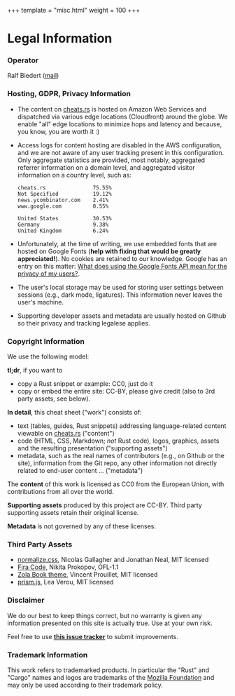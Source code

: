 +++
template = "misc.html"
weight = 100
+++


# Legal Information


### Operator

Ralf Biedert (<a href="mailto:admin@xr.io">mail</a>)



### Hosting, GDPR, Privacy Information

- The content on [cheats.rs](https://cheats.rs) is hosted on Amazon Web Services and dispatched via various edge locations (Cloudfront) around the globe. We enable "all" edge locations to minimize hops and latency and because, you know, you are worth it :)
- Access logs for content hosting are disabled in the AWS configuration, and we are not aware of any user tracking present in this configuration. Only aggregate statistics are provided, most notably, aggregated referrer information on a domain level, and aggregated visitor information on a country level, such as:

    ```
    cheats.rs               75.55%
    Not Specified           19.12%
    news.ycombinator.com    2.41%
    www.google.com          0.55%
    ```

    ```
    United States           30.53%
    Germany                 9.38%
    United Kingdom          6.24%
    ```

- Unfortunately, at the time of writing, we use embedded fonts that are hosted on Google Fonts (**help with fixing that would be greatly appreciated!**). No cookies are retained to our knowledge. Google has an entry on this matter: [What does using the Google Fonts API mean for the privacy of my users?](https://developers.google.com/fonts/faq).
- The user's local storage may be used for storing user settings between sessions (e.g., dark mode, ligatures). This information never leaves the user's machine.
- Supporting developer assets and metadata are usually hosted on Github so their privacy and tracking legalese applies.


### Copyright Information

We use the following model:

**tl;dr**, if you want to
- copy a Rust snippet or example: CC0, just do it
- copy or embed the entire site: CC-BY, please give credit (also to 3rd party assets, see below).


**In detail**, this cheat sheet ("work") consists of:

- text (tables, guides, Rust snippets) addressing language-related content viewable on [cheats.rs](https://cheats.rs) ("content")
- code (HTML, CSS, Markdown; _not_ Rust code), logos, graphics, assets and the resulting presentation ("supporting assets")
- metadata, such as the real names of contributors (e.g., on Github or the site), information from the Git repo, any other information not directly related to end-user content ... ("metadata")

The **content** of this work is licensed as CC0 from the European Union, with contributions from all over the world.

**Supporting assets** produced by this project are CC-BY. Third party supporting assets retain their original license.

**Metadata** is not governed by any of these licenses.


### Third Party Assets

- [normalize.css](https://github.com/necolas/normalize.css), Nicolas Gallagher and Jonathan Neal, MIT licensed
- [Fira Code](https://github.com/tonsky/FiraCode), Nikita Prokopov, OFL-1.1
- [Zola Book theme](https://github.com/getzola/zola), Vincent Prouillet, MIT licensed
- [prism.js](https://prismjs.com/), Lea Verou, MIT licensed



### Disclaimer

We do our best to keep things correct, but no warranty is given any information presented on this site is actually true. Use at your own risk.

Feel free to use [**this issue tracker**](https://github.com/ralfbiedert/cheats.rs/issues) to submit improvements.


### Trademark Information

This work refers to trademarked products. In particular the "Rust" and "Cargo" names and logos are trademarks of the [Mozilla Foundation](https://foundation.mozilla.org/) and may only be used according to their trademark policy.



<br/><br/><br/>
